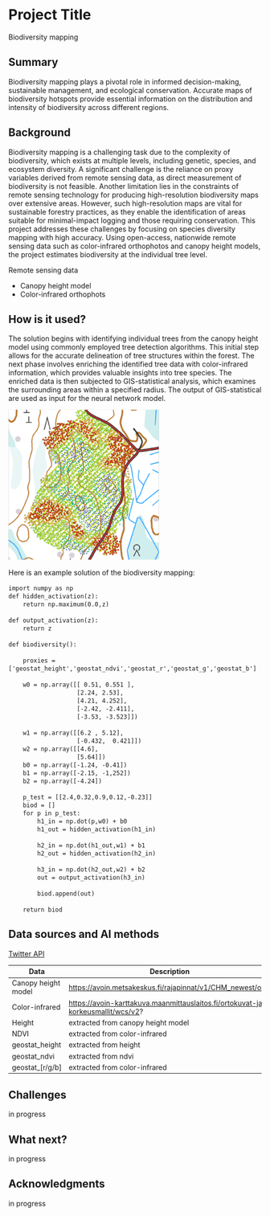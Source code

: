 # Project Title

Biodiversity mapping

## Summary

Biodiversity mapping plays a pivotal role in informed decision-making, sustainable management, and ecological conservation. Accurate maps of biodiversity hotspots provide essential information on the distribution and intensity of biodiversity across different regions.


## Background

Biodiversity mapping is a challenging task due to the complexity of biodiversity, which exists at multiple levels, including genetic, species, and ecosystem diversity. A significant challenge is the reliance on proxy variables derived from remote sensing data, as direct measurement of biodiversity is not feasible. Another limitation lies in the constraints of remote sensing technology for producing high-resolution biodiversity maps over extensive areas. However, such high-resolution maps are vital for sustainable forestry practices, as they enable the identification of areas suitable for minimal-impact logging and those requiring conservation. This project addresses these challenges by focusing on species diversity mapping with high accuracy. Using open-access, nationwide remote sensing data such as color-infrared orthophotos and canopy height models, the project estimates biodiversity at the individual tree level.

Remote sensing data
* Canopy height model
* Color-infrared orthophots


## How is it used?

The solution begins with identifying individual trees from the canopy height model using commonly employed tree detection algorithms. This initial step allows for the accurate delineation of tree structures within the forest. The next phase involves enriching the identified tree data with color-infrared information, which provides valuable insights into tree species. The enriched data is then subjected to GIS-statistical analysis, which examines the surrounding areas within a specified radius. The output of GIS-statistical are used as input for the neural network model.

<img src=/Hotspot.PNG width="300">

Here is an example solution of the biodiversity mapping:
```
import numpy as np
def hidden_activation(z):
    return np.maximum(0.0,z)

def output_activation(z):
    return z

def biodiversity():
   
    proxies = ['geostat_height','geostat_ndvi','geostat_r','geostat_g','geostat_b']
   
    w0 = np.array([[ 0.51, 0.551 ],
                   [2.24, 2.53],
                   [4.21, 4.252],
                   [-2.42, -2.411],
                   [-3.53, -3.523]])
   
    w1 = np.array([[6.2 , 5.12],
                   [-0.432,  0.421]])
    w2 = np.array([[4.6],
                   [5.64]])
    b0 = np.array([-1.24, -0.41])
    b1 = np.array([-2.15, -1,252]) 
    b2 = np.array([-4.24])

    p_test = [[2.4,0.32,0.9,0.12,-0.23]]
    biod = []
    for p in p_test:
        h1_in = np.dot(p,w0) + b0
        h1_out = hidden_activation(h1_in)
    
        h2_in = np.dot(h1_out,w1) + b1
        h2_out = hidden_activation(h2_in)

        h3_in = np.dot(h2_out,w2) + b2
        out = output_activation(h3_in)
    
        biod.append(out)

    return biod
```
## Data sources and AI methods

[Twitter API](https://developer.twitter.com/en/docs)

| Data      | Description |
| ----------- | ----------- |
| Canopy height model      | https://avoin.metsakeskus.fi/rajapinnat/v1/CHM_newest/ows|
| Color-infrared   | https://avoin-karttakuva.maanmittauslaitos.fi/ortokuvat-ja-korkeusmallit/wcs/v2?  |
| Height | extracted from canopy height model |
| NDVI | extracted from color-infrared |
| geostat_height | extracted from height |
| geostat_ndvi | extracted from ndvi |
| geostat_[r/g/b] | extracted from color-infrared |

## Challenges

in progress

## What next?

in progress

## Acknowledgments

in progress
